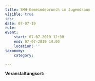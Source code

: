 ```yaml
---
title: SMH-Gemeindebrunch im Jugendraum
visible: true
ics: 
date: 07-07-19
rule: 
event:
	start: 07-07-2019 12:00
	end: 07-07-2019 14:00
	location: ''
taxonomy:
	category: 

---
```




**Veranstaltungsort:** 

